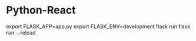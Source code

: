 # Python-React

export FLASK_APP=app.py 
export FLASK_ENV=development
flask run 
flask run --reload 
